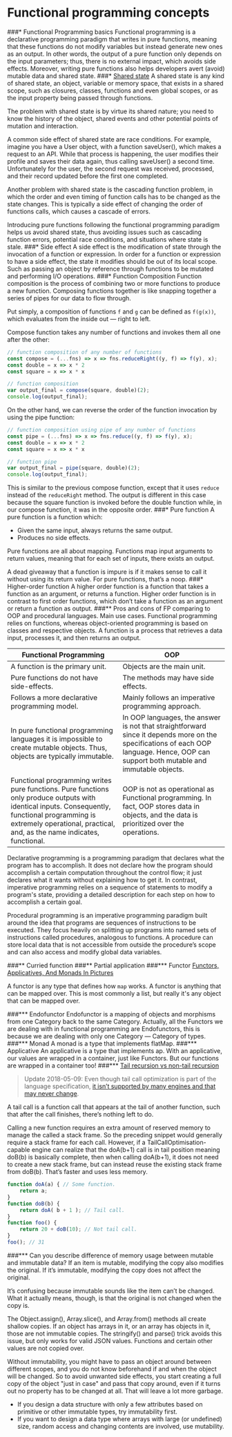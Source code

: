 # Functional programming concepts
###\* Functional Programming basics
Functional programming is a declarative programming paradigm that writes in pure functions,
meaning that these functions do not modify variables but instead generate new ones as an output.
In other words, the output of a pure function only depends on the input parameters;
thus, there is no external impact, which avoids side effects.
Moreover, writing pure functions also helps developers avert (avoid) mutable data and shared state.
###\* [Shared state](https://thejs.dev/jmitchell/what-are-side-effects-and-what-you-can-do-about-them-jws)
A shared state is any kind of shared state, an object, variable or memory space,
that exists in a shared scope, such as closures, classes, functions and even global scopes,
or as the input property being passed through functions.

The problem with shared state is by virtue its shared nature;
you need to know the history of the object,
shared events and other potential points of mutation and interaction.

A common side effect of shared state are race conditions.
For example, imagine you have a User object, with a function saveUser(), which makes a request to an API.
While that process is happening, the user modifies their profile and saves their data again,
thus calling saveUser() a second time. Unfortunately for the user,
the second request was received, processed, and their record updated before the first one completed.

Another problem with shared state is the cascading function problem,
in which the order and even timing of function calls has to be changed as the state changes.
This is typically a side effect of changing the order of functions calls, which causes a cascade of errors.

Introducing pure functions following the functional programming paradigm helps us avoid shared state,
thus avoiding issues such as cascading function errors,
potential race conditions, and situations where state is stale.
###\* Side effect
A side effect is the modification of state through the invocation of a function or expression.
In order for a function or expression to have a side effect, the state it modifies should be out of its local scope.
Such as passing an object by reference through functions to be mutated and performing I/O operations.
###\* Function Composition
Function composition is the process of combining two or more functions to produce a new function.
Composing functions together is like snapping together a series of pipes for our data to flow through.

Put simply, a composition of functions `f` and `g` can be defined as `f(g(x))`,
which evaluates from the inside out — right to left.

Compose function takes any number of functions and invokes them all one after the other:
```typescript
// function composition of any number of functions
const compose = (...fns) => x => fns.reduceRight((y, f) => f(y), x); 
const double = x => x * 2
const square = x => x * x

// function composition
var output_final = compose(square, double)(2);
console.log(output_final);
```
On the other hand, we can reverse the order of the function invocation by using the pipe function:
```typescript
// function composition using pipe of any number of functions
const pipe = (...fns) => x => fns.reduce((y, f) => f(y), x); 
const double = x => x * 2
const square = x => x * x

// function pipe
var output_final = pipe(square, double)(2);
console.log(output_final);
```
This is similar to the previous compose function,
except that it uses `reduce` instead of the `reduceRight` method.
The output is different in this case because the square function is invoked before the double function while,
in our compose function, it was in the opposite order.
###\* Pure function
A pure function is a function which:
- Given the same input, always returns the same output.
- Produces no side effects.

Pure functions are all about mapping. Functions map input arguments to return values,
meaning that for each set of inputs, there exists an output.

A dead giveaway that a function is impure is if it makes sense to call it without using its return value.
For pure functions, that’s a noop.
###\* Higher-order function
A higher order function is a function that takes a function as an argument, or returns a function.
Higher order function is in contrast to first order functions,
which don’t take a function as an argument or return a function as output.
###\** Pros and cons of FP comparing to OOP and procedural languages. Main use cases.
Functional programming relies on functions, whereas object-oriented programming is
based on classes and respective objects.
A function is a process that retrieves a data input, processes it, and then returns an output.

| Functional Programming          | OOP                                                                                                                                                                                   |
|---------------------------------|---------------------------------------------------------------------------------------------------------------------------------------------------------------------------------------|
| A function is the primary unit. | Objects are the main unit.                                                                                                                                                            |
| Pure functions do not have side-effects. | The methods may have side effects.                                                                                                                                                    | 
| Follows a more declarative programming model. | Mainly follows an imperative programming approach.                                                                                                                                    |
| In pure functional programming languages it is impossible to create mutable objects. Thus, objects are typically immutable. | In OOP languages, the answer is not that straightforward since it depends more on the specifications of each OOP language. Hence, OOP can support both mutable and immutable objects. |
| Functional programming writes pure functions. Pure functions only produce outputs with identical inputs. Consequently, functional programming is extremely operational, practical, and, as the name indicates, functional. |OOP is not as operational as Functional programming. In fact, OOP stores data in objects, and the data is prioritized over the operations.                                                                                                                                                                                       |

Declarative programming is a programming paradigm that declares what the program has to accomplish.
It does not declare how the program should accomplish a certain computation throughout the control flow;
it just declares what it wants without explaining how to get it. 
In contrast, imperative programming relies on a sequence of statements to modify a program's state,
providing a detailed description for each step on how to accomplish a certain goal.

Procedural programming is an imperative programming paradigm built around the idea 
that programs are sequences of instructions to be executed.
They focus heavily on splitting up programs into named sets of instructions called procedures,
analogous to functions. A procedure can store local data
that is not accessible from outside the procedure’s scope and can also access and modify global data variables.

###\** Curried function
###\** Partial application
###\*** Functor
[Functors, Applicatives, And Monads In Pictures](https://medium.com/@tzehsiang/javascript-functor-applicative-monads-in-pictures-b567c6415221#.rdwll124i)

A functor is any type that defines how `map` works.
A functor is anything that can be mapped over. This is most commonly a list,
but really it's any object that can be mapped over.

###\*** Endofunctor
Endofunctor is a mapping of objects and morphisms from one Category back to the same
Category. Actually, all the Functors we are dealing with in functional programming
are Endofunctors, this is because we are dealing with only one Category — Category of types.
###\*** Monad
A monad is a type that implements flatMap.
###\*** Applicative
An applicative is a type that implements ap.
With an applicative, our values are wrapped in a container, just like Functors.
But our functions are wrapped in a container too!
###\*** [Tail recursion vs non-tail recursion](https://2ality.com/2015/06/tail-call-optimization.html)
> Update 2018-05-09: Even though tail call optimization is part of the language specification,
> [it isn’t supported by many engines and that may never change](https://kangax.github.io/compat-table/es6/#test-proper_tail_calls_(tail_call_optimisation)).

A tail call is a function call that appears at the tail of another function,
such that after the call finishes, there’s nothing left to do.

Calling a new function requires an extra amount of reserved memory to manage the called a stack frame.
So the preceding snippet would generally require a stack frame for each call.
However, if a TailCallOptimisation-capable engine can realize that the doA(b+1) call is in tail position
meaning doB(b) is basically complete, then when calling doA(b+1), it does not need to create a new stack frame,
but can instead reuse the existing stack frame from doB(b). That’s faster and uses less memory.
```typescript
function doA(a) { // Some function.
    return a;
}
function doB(b) {
    return doA( b + 1 ); // Tail call.
}
function foo() {
    return 20 + doB(10); // Not tail call.
}
foo(); // 31
```
###\*** Can you describe difference of memory usage between mutable and immutable data?
If an item is mutable, modifying the copy also modifies the original.
If it’s immutable, modifying the copy does not affect the original.

It’s confusing because immutable sounds like the item can’t be changed.
What it actually means, though, is that the original is not changed when the copy is.

The Object.assign(), Array.slice(), and Array.from() methods all create shallow copies.
If an object has arrays in it, or an array has objects in it, those are not immutable copies.
The stringify() and parse() trick avoids this issue, but only works for valid JSON values.
Functions and certain other values are not copied over.

Without immutability, you might have to pass an object around between different scopes,
and you do not know beforehand if and when the object will be changed.
So to avoid unwanted side effects,
you start creating a full copy of the object "just in case" and pass that copy around,
even if it turns out no property has to be changed at all.
That will leave a lot more garbage.

- If you design a data structure with only a few attributes based on primitive or other immutable types,
try immutability first.
- If you want to design a data type where arrays with large (or undefined) size,
random access and changing contents are involved, use mutability.
